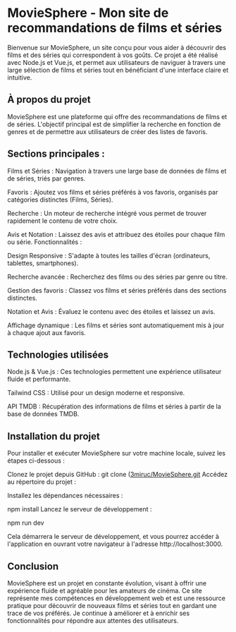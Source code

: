 # MovieSphere - Mon site de recommandations de films et séries

Bienvenue sur MovieSphere, un site conçu pour vous aider à découvrir des films et des séries qui correspondent à vos goûts. Ce projet a été réalisé avec Node.js et Vue.js, et permet aux utilisateurs de naviguer à travers une large sélection de films et séries tout en bénéficiant d'une interface claire et intuitive.

## À propos du projet
MovieSphere est une plateforme qui offre des recommandations de films et de séries. L'objectif principal est de simplifier la recherche en fonction de genres et de permettre aux utilisateurs de créer des listes de favoris.

## Sections principales :

Films et Séries : Navigation à travers une large base de données de films et de séries, triés par genres.

Favoris : Ajoutez vos films et séries préférés à vos favoris, organisés par catégories distinctes (Films, Séries).

Recherche : Un moteur de recherche intégré vous permet de trouver rapidement le contenu de votre choix.

Avis et Notation : Laissez des avis et attribuez des étoiles pour chaque film ou série.
Fonctionnalités :

Design Responsive : S'adapte à toutes les tailles d'écran (ordinateurs, tablettes, smartphones).

Recherche avancée : Recherchez des films ou des séries par genre ou titre.

Gestion des favoris : Classez vos films et séries préférés dans des sections distinctes.

Notation et Avis : Évaluez le contenu avec des étoiles et laissez un avis.

Affichage dynamique : Les films et séries sont automatiquement mis à jour à chaque ajout aux favoris.

## Technologies utilisées
Node.js & Vue.js : Ces technologies permettent une expérience utilisateur fluide et performante.

Tailwind CSS : Utilisé pour un design moderne et responsive.

API TMDB : Récupération des informations de films et séries à partir de la base de données TMDB.

## Installation du projet
Pour installer et exécuter MovieSphere sur votre machine locale, suivez les étapes ci-dessous :

Clonez le projet depuis GitHub :
git clone ([3miruc/MovieSphere.git](https://github.com/3miruc/MovieSphere.git)
Accédez au répertoire du projet :

Installez les dépendances nécessaires :

npm install
Lancez le serveur de développement :

npm run dev

Cela démarrera le serveur de développement, et vous pourrez accéder à l'application en ouvrant votre navigateur à l'adresse http://localhost:3000.

## Conclusion 
MovieSphere est un projet en constante évolution, visant à offrir une expérience fluide et agréable pour les amateurs de cinéma. Ce site représente mes compétences en développement web et est une ressource pratique pour découvrir de nouveaux films et séries tout en gardant une trace de vos préférés. Je continue à améliorer et à enrichir ses fonctionnalités pour répondre aux attentes des utilisateurs.

